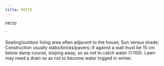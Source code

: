 ```yaml
---
title: PATIO
---
```

`PATIO`

`

Seating/outdoor living area often adjacent to the house;
Sun versus shade;
Construction usually slabs/bricks/pavers;
If against a wall must be 15 cm below damp course, sloping away, so as not to catch water (1:100).  Lawn may need a drain so as not to become water logged in winter.
